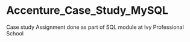 # Accenture_Case_Study_MySQL
Case study Assignment done as part of SQL module at Ivy Professional School
